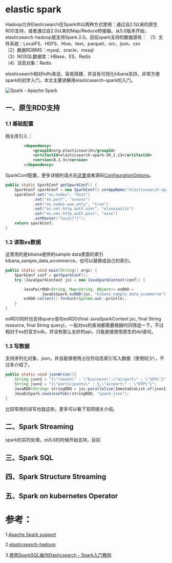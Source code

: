 # elastic spark

Hadoop允许Elasticsearch在Spark中以两种方式使用：通过自2.1以来的原生RDD支持，或者通过自2.0以来的Map/Reduce桥接器。从5.0版本开始，elasticsearch-hadoop就支持Spark 2.0。目前spark支持的数据源有：
（1）文件系统：LocalFS、HDFS、Hive、text、parquet、orc、json、csv  
（2）数据RDBMS：mysql、oracle、mssql  
（3）NOSQL数据库：HBase、ES、Redis  
（4）消息对象：Redis 

elasticsearch相对hdfs来说，容易搭建、并且有可视化kibana支持，非常方便spark的初学入门，本文主要讲解用elasticsearch-spark的入门。  

![Spark - Apache Spark](https://databricks.com/wp-content/uploads/2019/02/largest-open-source-apache-spark.png)

## 一、原生RDD支持
### 1.1 基础配置

相关库引入：

```xml
        <dependency>
            <groupId>org.elasticsearch</groupId>
            <artifactId>elasticsearch-spark-30_2.13</artifactId>
            <version>8.1.3</version>
        </dependency>
```

SparkConf配置，更多详细的请点击[这里](https://www.elastic.co/guide/en/elasticsearch/hadoop/current/configuration.html)或者源码[ConfigurationOptions](https://github.com/elastic/elasticsearch-hadoop/blob/master/mr/src/main/java/org/elasticsearch/hadoop/cfg/ConfigurationOptions.java)。

```java
public static SparkConf getSparkConf() {
    SparkConf sparkConf = new SparkConf().setAppName("elasticsearch-spark-demo");
    sparkConf.set("es.nodes", "host")
            .set("es.port", "xxxxxx")
            .set("es.nodes.wan.only", "true")
            .set("es.net.http.auth.user", "elxxxxastic")
            .set("es.net.http.auth.pass", "xxxx")
            .setMaster("local[*]");
    return sparkConf;
}
```

### 1.2 读取es数据

这里用的是kibana提供的sample data里面的索引kibana_sample_data_ecommerce，也可以替换成自己的索引。

```java
public static void main(String[] args) {
    SparkConf conf = getSparkConf();
    try (JavaSparkContext jsc = new JavaSparkContext(conf)) {

        JavaPairRDD<String, Map<String, Object>> esRDD =
                JavaEsSpark.esRDD(jsc, "kibana_sample_data_ecommerce");
        esRDD.collect().forEach(System.out::println);
    }
}
```

esRDD同时也支持query语句esRDD(final JavaSparkContext jsc, final String resource, final String query)，一般对es的查询都需要根据时间筛选一下，不过相对于es的官方sdk，并没有那么友好的api，只能直接使用原生的dsl语句。

### 1.3 写数据

支持序列化对象、json，并且能够使用占位符动态索引写入数据（使用较少），不过多介绍了。

```java
public static void jsonWrite(){
    String json1 = "{\"reason\" : \"business\",\"airport\" : \"SFO\"}";
    String json2 = "{\"participants\" : 5,\"airport\" : \"OTP\"}";
    JavaRDD<String> stringRDD = jsc.parallelize(ImmutableList.of(json1, json2));
    JavaEsSpark.saveJsonToEs(stringRDD, "spark-json");
}
```

比较常用的读写也就这些，更多可以看下官网相关介绍。

## 二、Spark Streaming 

spark的实时处理，es5.0的时候开始支持，目前




## 三、Spark SQL

## 四、Spark Structure Streaming


## 五、Spark on kubernetes Operator




# 参考：

1.[Apache Spark support](https://www.elastic.co/guide/en/elasticsearch/hadoop/current/spark.html)

2.[elasticsearch-hadoop](https://github.com/elastic/elasticsearch-hadoop)

3.[使用SparkSQL操作Elasticsearch - Spark入门教程](https://www.jianshu.com/p/996c60f0492a)

